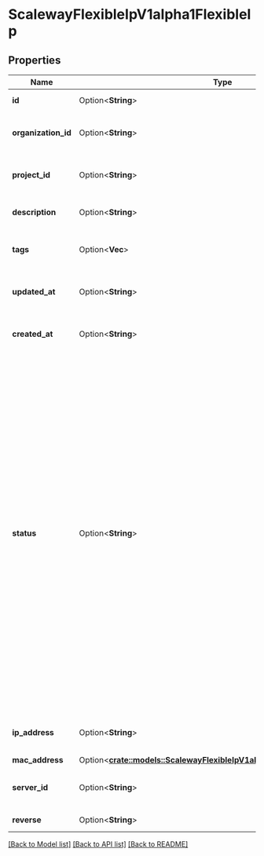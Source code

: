 # ScalewayFlexibleIpV1alpha1FlexibleIp

## Properties

Name | Type | Description | Notes
------------ | ------------- | ------------- | -------------
**id** | Option<**String**> | ID of the Flexible IP | [optional]
**organization_id** | Option<**String**> | Organization ID the Flexible IP is attached to | [optional]
**project_id** | Option<**String**> | Project ID the Flexible IP is attached to | [optional]
**description** | Option<**String**> | Description of the Flexible IP | [optional]
**tags** | Option<**Vec<String>**> | Tags associated with the Flexible IP | [optional]
**updated_at** | Option<**String**> | Date of last update of the Flexible IP | [optional]
**created_at** | Option<**String**> | Date of creation of the Flexible IP | [optional]
**status** | Option<**String**> | - ready : Flexible IP is created and ready to be attached to a server or to have a virtual MAC generated. - updating: Flexible IP is being attached to a server or a virtual MAC operation is ongoing - attached: Flexible IP is attached to a server - error: a Flexible IP operation resulted in an error - detaching: Flexible IP is being detached from a server - locked: Flexible IP resource is locked  | [optional][default to Status_Unknown]
**ip_address** | Option<**String**> | IP of the Flexible IP (IPv4 address) | [optional]
**mac_address** | Option<[**crate::models::ScalewayFlexibleIpV1alpha1FlexibleIpMacAddress**](scaleway_flexible_ip_v1alpha1_FlexibleIP_mac_address.md)> |  | [optional]
**server_id** | Option<**String**> | ID of the server linked to the Flexible IP | [optional]
**reverse** | Option<**String**> | Reverse DNS value | [optional]

[[Back to Model list]](../README.md#documentation-for-models) [[Back to API list]](../README.md#documentation-for-api-endpoints) [[Back to README]](../README.md)



